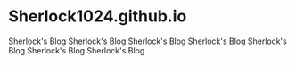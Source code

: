 # Sherlock1024.github.io
Sherlock's Blog
Sherlock's Blog
Sherlock's Blog
Sherlock's Blog
Sherlock's Blog
Sherlock's Blog
Sherlock's Blog



